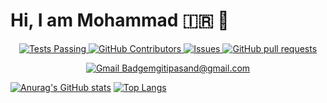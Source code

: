 # Hi, I am Mohammad :iran: :wave:
<!-- <img align="center" src="https://avatars.githubusercontent.com/u/21143857?v=4" width="150" style="border-radius=100%"> -->

  <p align="center">
    <a href="https://github.com/gitipasand/github-readme-stats/actions">
      <img alt="Tests Passing" src="https://github.com/anuraghazra/github-readme-stats/workflows/Test/badge.svg" />
    </a>
    <a href="https://github.com/gitipasand/github-readme-stats/graphs/contributors">
      <img alt="GitHub Contributors" src="https://img.shields.io/github/contributors/gitipasand/github-readme-stats" />
    </a>
    <a href="https://github.com/gitipasand/github-readme-stats/issues">
      <img alt="Issues" src="https://img.shields.io/github/issues/gitipasand/github-readme-stats?color=0088ff" />
    </a>
    <a href="https://github.com/gitipasand/github-readme-stats/pulls">
      <img alt="GitHub pull requests" src="https://img.shields.io/github/issues-pr/gitipasand/github-readme-stats?color=0088ff" />
    </a>
  </p>
  
  <p align="center">
  <a href="mailto:mgitipasand@gmail.com"><img src="https://camo.githubusercontent.com/c3c95cf5e06cd22ea486dcb49647894fbc176cef750429bf8fcd6c0ca998f80b/68747470733a2f2f696d672e736869656c64732e696f2f62616467652f2d696d616e676861666f6f72693140676d61696c2e636f6d2d6331343433383f7374796c653d666c6174266c6f676f3d476d61696c266c6f676f436f6c6f723d7768697465266c696e6b3d6d61696c746f3a696d616e676861666f6f72693140676d61696c2e636f6d" alt="Gmail Badge" data-canonical-src="https://img.shields.io/badge/-mgitipasand@gmail.com-c14438?style=flat&amp;logo=Gmail&amp;logoColor=white&amp;link=mailto:mgitipasand@gmail.com" style="max-width: 100%;">mgitipasand@gmail.com</a>
  </p>
  
[![Anurag's GitHub stats](https://github-readme-stats.vercel.app/api?username=gitipasand&count_private=true)](https://github.com/gitipasand/github-readme-stats)
[![Top Langs](https://github-readme-stats.vercel.app/api/top-langs/?username=gitipasand&layout=compact&exclude_repo=github-readme-stats,gitipasand.github.io)](https://github.com/gitipasand/github-readme-stats)
